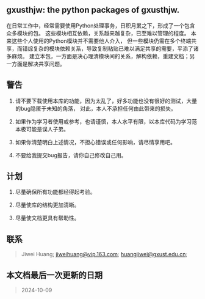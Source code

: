 ## gxusthjw: the python packages of gxusthjw.

在日常工作中，经常需要使用Python处理事务，日积月累之下，形成了一个包含众多模块的包。
这些模块相互依赖，关系越来越复杂，已至难以管理的程度。 本来这些个人使用的Python模块并不需要他人介入，
但一些模块仍需在多个终端共享，而错综复杂的模块依赖关系，导致复制粘贴已难以满足共享的需要，平添了诸多麻烦。
建立本包，一方面是决心理清模块间的关系，解构依赖，重建文档；另一方面是解决共享问题。

## 警告

1. 请不要下载使用本库的功能，因为太乱了，好多功能也没有很好的测试，大量的bug隐匿于未知的角落，
对此，本人不承担任何由此带来的损失。

2. 如果作为学习者使用或参考，也请谨慎，本人水平有限，以本库代码为学习范本极可能是误人子弟。

3. 如果你清楚明白上述情况，不担心错误或任何影响，请尽情享用吧。

4. 不要给我提交bug报告，请你自己修改自己用。

## 计划

1. 尽量确保所有功能都经得起考验。

2. 尽量使库的结构更加清晰。

3. 尽量使文档更具有帮助性。

## 联系

> Jiwei Huang;
> jiweihuang@vip.163.com;
> huangjiwei@gxust.edu.cn;

## 本文档最后一次更新的日期

> 2024-10-09